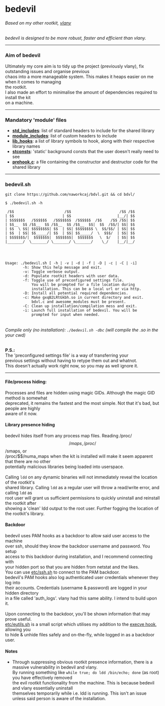 # bedevil

###### Based on my other rootkit, [vlany](https://github.com/mempodippy/vlany)
<i>bedevil is designed to be more robust, faster and efficient than vlany.</i>
<hr>

### Aim of bedevil</br>
Ultimately my core aim is to tidy up the project (previously vlany), fix outstanding issues and organise previous</br>
chaos into a more manageable system. This makes it heaps easier on me when it comes to managing</br>
the rootkit.</br>
I also made an effort to minimalise the amount of dependencies required to install the kit</br>
on a machine.</br>
<hr>

### Mandatory 'module' files
 * [__std_includes__](https://github.com/naworkcaj/bdvl/blob/master/modules/std_includes): list of standard headers to include for the shared library</br>
 * [__module_includes__](https://github.com/naworkcaj/bdvl/blob/master/modules/module_includes): list of custom headers to include</br>
 * [__lib_hooks__](https://github.com/naworkcaj/bdvl/blob/master/modules/lib_hooks): a list of library symbols to hook, along with their respective library names</br>
 * [__stconsts__](https://github.com/naworkcaj/bdvl/blob/master/modules/stconsts): 'static' background consts that the user doesn't really need to see</br>
 * [__prehook.c__](https://github.com/naworkcaj/bdvl/blob/master/modules/prehook.c): a file containing the constructor and destructor code for the shared library
<hr>

### bedevil.sh
`git clone https://github.com/naworkcaj/bdvl.git && cd bdvl/`
```
$ ./bedevil.sh -h

 /$$                       /$$                      /$$ /$$
| $$                      | $$                     |__/| $$
| $$$$$$$   /$$$$$$   /$$$$$$$  /$$$$$$  /$$    /$$ /$$| $$
| $$__  $$ /$$__  $$ /$$__  $$ /$$__  $$|  $$  /$$/| $$| $$
| $$  \ $$| $$$$$$$$| $$  | $$| $$$$$$$$ \  $$/$$/ | $$| $$
| $$  | $$| $$_____/| $$  | $$| $$_____/  \  $$$/  | $$| $$
| $$$$$$$/|  $$$$$$$|  $$$$$$$|  $$$$$$$   \  $/   | $$| $$
|_______/  \_______/ \_______/ \_______/    \_/    |__/|__/




Usage: ./bedevil.sh [ -h | -v | -d | -f | -D | -c | -C | -i]
        -h: Show this help message and exit.
        -v: Toggle verbose output.
        -d: Populate rootkit headers with user data.
        -f: Toggle use of preconfigured settings file.
            You will be prompted for a file location during
            installation. This can be a local url or via http.
        -D: Install all potential required dependencies.
        -c: Make gxqB2LRtGkbh.so in current directory and exit.
            bdvl.c and awesome_modules must be present.
        -C: Clean up installation/compilation mess and exit.
        -i: Launch full installation of bedevil. You will be
            prompted for input when needed.


```
###### *Compile only (no installation):* `./bedevil.sh -dbc` (will compile the .so in the your cwd)</br>
<b>P.S.:</b></br>The 'preconfigured settings file' is a way of transferring your</br>
previous settings without having to retype them out and whatnot.</br>
This doesn't actually work right now, so you may as well ignore it.
<hr>

#### File/process hiding:
Processes and files are hidden using magic GIDs. Although the magic GID method is somewhat</br>
deprecated, it remains the fastest and the most simple. Not that it's bad, but people are highly</br>
aware of it now.</br>

#### Library presence hiding
bedevil hides itself from any process map files. Reading /proc/$$/maps, /proc/$$/smaps, or</br>
/proc/$$/numa_maps when the kit is installed will make it seem apparent that there are no other</br>
potentially malicious libraries being loaded into userspace.</br>
</br>
Calling `ldd` on any dynamic binaries will not immediately reveal the location of the rootkit's</br>
shared library. Calling `ldd` as a regular user will throw a read/write error, and calling `ldd` as</br>
root user will grant us sufficient permissions to quickly uninstall and reinstall the rootkit after</br>
showing a 'clean' ldd output to the root user. Further fogging the location of the rootkit's library.

#### Backdoor
bedevil uses PAM hooks as a backdoor to allow said user access to the machine</br>
over ssh, should they know the backdoor username and password. You setup</br>
access to this backdoor during installation, and I recommend connecting with</br>
your hidden port so that you are hidden from netstat and the likes.</br>
You can use [etc/ssh.sh](https://github.com/naworkcaj/bdvl/blob/master/etc/ssh.sh) to connect
to the PAM backdoor.</br>
bedevil's PAM hooks also log authenticated user credentials whenever they log into</br>
their accounts. Credentials (username & password) are logged in your hidden directory</br>
in a file called 'auth_logs'. vlany had this same ability. I intend to build upon it.</br>
</br>
Upon connecting to the backdoor, you'll be shown information that may prove useful.</br>
[etc/eutils.sh](https://github.com/naworkcaj/bdvl/blob/master/etc/eutils.sh) is a small script which utilises my addition to the [execve hook](https://github.com/naworkcaj/bdvl/blob/master/modules/exec/execve.c), allowing you</br>
to hide & unhide files safely and on-the-fly, while logged in as a backdoor user.

#### Notes
 * Through suppressing obvious rootkit presence information, there is a massive vulnerability in bedevil and vlany.</br>By running something like `while true; do ldd /bin/echo; done` (as root) you have effectively removed</br>the evil rootkit functionality from the machine. This is because bedevil and vlany essentially uninstall</br>themselves temporarily while i.e. ldd is running. This isn't an issue unless said person is aware of the installation.